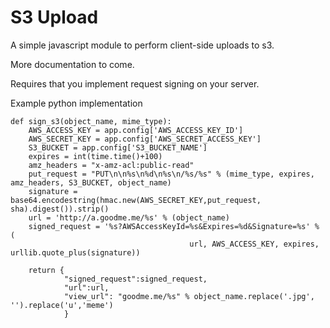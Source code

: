 # S3 Upload

A simple javascript module to perform client-side uploads to s3.

More documentation to come. 

Requires that you implement request signing on your server.


Example python implementation

```pytthon
def sign_s3(object_name, mime_type):
    AWS_ACCESS_KEY = app.config['AWS_ACCESS_KEY_ID']
    AWS_SECRET_KEY = app.config['AWS_SECRET_ACCESS_KEY']
    S3_BUCKET = app.config['S3_BUCKET_NAME']
    expires = int(time.time()+100)
    amz_headers = "x-amz-acl:public-read"
    put_request = "PUT\n\n%s\n%d\n%s\n/%s/%s" % (mime_type, expires, amz_headers, S3_BUCKET, object_name)
    signature = base64.encodestring(hmac.new(AWS_SECRET_KEY,put_request, sha).digest()).strip()
    url = 'http://a.goodme.me/%s' % (object_name)
    signed_request = '%s?AWSAccessKeyId=%s&Expires=%d&Signature=%s' % (
                                        url, AWS_ACCESS_KEY, expires, urllib.quote_plus(signature))

    return {
            "signed_request":signed_request,
            "url":url,
            "view_url": "goodme.me/%s" % object_name.replace('.jpg', '').replace('u','meme')
            }
```